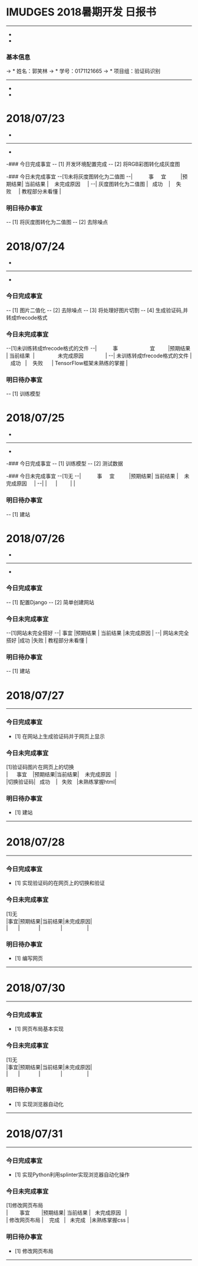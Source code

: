 # IMUDGES 2018暑期开发 日报书
--------
-
-
### 基本信息
-> * 姓名：郭笑林
-> * 学号：0171121665
-> * 项目组：验证码识别

--------
-
-
# 2018/07/23
-
--------
-
-### 今日完成事宜
-- [1]  开发环境配置完成
-- [2]  将RGB彩图转化成灰度图

-### 今日未完成事宜
--[1]未将灰度图转化为二值图
--|&#160;&#160;&#160;&#160; &#160;&#160;&#160;&#160;&#160;&#160;事&#160; &#160;&#160;&#160;宜&#160;&#160;&#160;&#160;&#160;&#160; &#160;&#160;    |预期结果| 当前结果  | &#160;&#160;&#160;未完成原因  &#160;&#160;&#160;      | 
--| 灰度图转化为二值图    |&#160;&#160; 成功 &#160;&#160;  | &#160;&#160;&#160;失败&#160;&#160;&#160;&#160;  | 教程部分未看懂  |

### 明日待办事宜
-- [1] 将灰度图转化为二值图
-- [2] 去除噪点

# 2018/07/24
-
--------
-
### 今日完成事宜
-- [1]  图片二值化
-- [2]  去除噪点
-- [3]  将处理好图片切割
-- [4]  生成验证码,并转成tfrecode格式

### 今日未完成事宜
--[1]未训练转成tfrecode格式的文件
--| &#160;&#160;&#160;&#160;&#160;&#160;&#160;&#160;  &#160;事&#160;&#160;&#160;&#160;&#160;&#160;&#160;&#160;&#160;&#160;&#160;&#160;&#160;&#160;&#160;&#160;&#160;&#160;&#160;&#160;&#160;&#160;宜&#160; &#160; &#160;&#160;&#160;&#160;&#160;|预期结果 | 当前结果&#160;  | &#160;&#160;&#160;&#160;&#160;&#160;&#160;&#160;&#160;&#160;&#160;&#160;&#160;&#160;&#160;未完成原因              &#160;&#160;&#160;&#160;&#160;&#160;&#160;&#160;&#160;&#160;&#160;&#160;&#160;&#160;| 
--| 未训练转成tfrecode格式的文件    | &#160; &#160;成功&#160;&#160;    | &#160;&#160;&#160;失败  &#160;&#160; &#160;  | TensorFlow框架未熟练的掌握  |

### 明日待办事宜
-- [1] 训练模型
# 2018/07/25
-
--------
-
-### 今日完成事宜
-- [1]  训练模型
-- [2]  测试数据

-### 今日未完成事宜
--[1]无
--|&#160;&#160;&#160;&#160; &#160;&#160;&#160;&#160;&#160;&#160;事&#160; &#160;&#160;&#160;宜&#160;&#160;&#160;&#160;&#160;&#160; &#160;&#160;    |预期结果| 当前结果  | &#160;&#160;&#160;未完成原因  &#160;&#160;&#160;      | 
--|     |&#160;&#160;  &#160;&#160;  | &#160;&#160;&#160;&#160;&#160;&#160;&#160;  |   |

### 明日待办事宜
-- [1] 建站
# 2018/07/26
-
--------
-
### 今日完成事宜
-- [1]  配置Django
-- [2]  简单创建网站

### 今日未完成事宜
--[1]网站未完全搭好
--| 事宜 |预期结果 | 当前结果  |未完成原因    | 
--|   网站未完全搭好 |成功  |失败    |  教程部分未看懂 |

### 明日待办事宜
-- [1] 建站
# 2018/07/27

-------

### 今日完成事宜
- [1]  在网站上生成验证码并于网页上显示

### 今日未完成事宜
[1]验证码图片在网页上的切换
<br/>|&#160;&#160;&#160;&#160;&#160;&#160;事宜&#160;&#160;&#160;&#160;|预期结果|当前结果|&#160;&#160;&#160;&#160;未完成原因&#160;&#160;&#160;|</br>
|切换验证码|&#160;&#160;&#160;成功&#160;&#160;&#160;&#160;|&#160;&#160;&#160;失败&#160;&#160;&#160;|未熟练掌握html|


### 明日待办事宜
- [1] 建站
-------
# 2018/07/28

-------

### 今日完成事宜
- [1] 实现验证码的在网页上的切换和验证

### 今日未完成事宜
[1]无
<br/>|事宜|预期结果|当前结果|未完成原因|</br>
|&#160;&#160;&#160;&#160;&#160;&#160;&#160;|&#160;&#160;&#160;&#160;&#160;&#160;&#160;&#160;&#160;&#160;&#160;&#160;&#160;|&#160;&#160;&#160;&#160;&#160;&#160;&#160;&#160;&#160;&#160;&#160;&#160;&#160;&#160;|&#160;&#160;&#160;&#160;&#160;&#160;&#160;&#160;&#160;&#160;&#160;&#160;&#160;&#160;&#160;&#160;&#160;|



### 明日待办事宜
- [1] 编写网页
-------
# 2018/07/30

-------

### 今日完成事宜
- [1]  网页布局基本实现

### 今日未完成事宜
[1]无
<br/>|事宜|预期结果|当前结果|未完成原因|</br>
|&#160;&#160;&#160;&#160;&#160;&#160;&#160;|&#160;&#160;&#160;&#160;&#160;&#160;&#160;&#160;&#160;&#160;&#160;&#160;&#160;|&#160;&#160;&#160;&#160;&#160;&#160;&#160;&#160;&#160;&#160;&#160;&#160;&#160;&#160;|&#160;&#160;&#160;&#160;&#160;&#160;&#160;&#160;&#160;&#160;&#160;&#160;&#160;&#160;&#160;&#160;&#160;|


### 明日待办事宜
- [1] 实现浏览器自动化
-------
# 2018/07/31

-------

### 今日完成事宜
- [1]  实现Python利用splinter实现浏览器自动化操作

### 今日未完成事宜
[1]修改网页布局
<br/>|&#160;&#160;&#160;&#160;&#160;&#160;&#160;&#160;事宜&#160;&#160;&#160;&#160;&#160;&#160;&#160;&#160;|预期结果|&#160;当前结果&#160;|&#160;&#160;&#160;未完成原因&#160;&#160;&#160;|</br>
|   修改网页布局 |&#160;&#160;&#160;&#160;完成&#160;&#160;&#160;|&#160;&#160;&#160;未完成&#160;&#160;&#160;|未熟练掌握css&#160;|


### 明日待办事宜
- [1] 修改网页布局
-------
